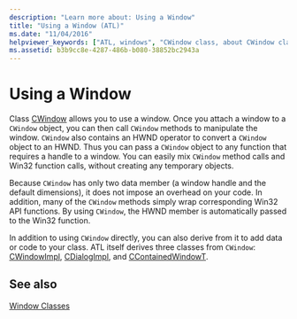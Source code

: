```yaml
---
description: "Learn more about: Using a Window"
title: "Using a Window (ATL)"
ms.date: "11/04/2016"
helpviewer_keywords: ["ATL, windows", "CWindow class, about CWindow class", "windows [C++], ATL"]
ms.assetid: b3b9cc8e-4287-486b-b080-38852bc2943a
---
```

# Using a Window

Class [CWindow](../atl/reference/cwindow-class.md) allows you to use a window. Once you attach a window to a `CWindow` object, you can then call `CWindow` methods to manipulate the window. `CWindow` also contains an HWND operator to convert a `CWindow` object to an HWND. Thus you can pass a `CWindow` object to any function that requires a handle to a window. You can easily mix `CWindow` method calls and Win32 function calls, without creating any temporary objects.

Because `CWindow` has only two data member (a window handle and the default dimensions), it does not impose an overhead on your code. In addition, many of the `CWindow` methods simply wrap corresponding Win32 API functions. By using `CWindow`, the HWND member is automatically passed to the Win32 function.

In addition to using `CWindow` directly, you can also derive from it to add data or code to your class. ATL itself derives three classes from `CWindow`: [CWindowImpl](../atl/implementing-a-window.md), [CDialogImpl](../atl/implementing-a-dialog-box.md), and [CContainedWindowT](../atl/using-contained-windows.md).

## See also

[Window Classes](../atl/atl-window-classes.md)
